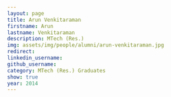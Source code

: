 ```yaml
---
layout: page
title: Arun Venkitaraman
firstname: Arun
lastname: Venkitaraman
description: MTech (Res.)
img: assets/img/people/alumni/arun-venkitaraman.jpg
redirect: 
linkedin_username: 
github_username:
category: MTech (Res.) Graduates
show: true
year: 2014
---
```

